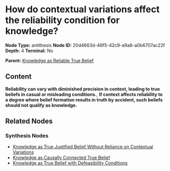 # How do contextual variations affect the reliability condition for knowledge?

**Node Type:** antithesis
**Node ID:** 20d4663d-48f5-42c9-a9a8-a0b6707ac22f
**Depth:** 4
**Terminal:** No

**Parent:** [Knowledge as Reliable True Belief](knowledge-as-reliable-true-belief-synthesis-8e82f2b3-9164-4e7f-a8f1-88be80e2936b.md)

## Content

**Reliability can vary with diminished precision in context, leading to true beliefs in casual or misleading conditions.**, **If context affects reliability to a degree where belief formation results in truth by accident, such beliefs should not qualify as knowledge.**

## Related Nodes

### Synthesis Nodes

- [Knowledge as True Justified Belief Without Reliance on Contextual Variations](knowledge-as-true-justified-belief-without-reliance-on-contextual-variations-synthesis-2525077e-ebf6-49b0-acb1-7dc41b203b81.md)
- [Knowledge as Causally Connected True Belief](knowledge-as-causally-connected-true-belief-synthesis-c7362206-85a3-43cd-ad1d-65a5660d7cd8.md)
- [Knowledge as True Belief with Defeasibility Conditions](knowledge-as-true-belief-with-defeasibility-conditions-synthesis-da7c1df2-d34c-4d8f-8d8d-dd66bd6cf382.md)
